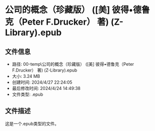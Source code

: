 ﻿# 公司的概念（珍藏版） ([美] 彼得•德鲁克（Peter F.Drucker） 著) (Z-Library).epub

## 文件信息
- 路径: 00-temp\公司的概念（珍藏版） ([美] 彼得•德鲁克（Peter F.Drucker） 著) (Z-Library).epub
- 大小: 3.24 MB
- 创建时间: 2024/4/27 22:24:05
- 最后修改时间: 2024/4/24 14:49:38
- 文件类型: .epub

## 文件描述
这是一个.epub类型的文件。

